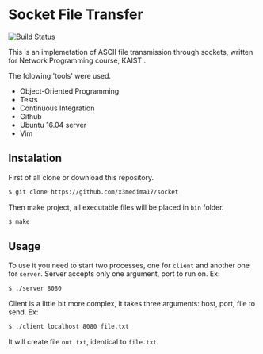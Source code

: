 # Socket File Transfer

[![Build Status](https://travis-ci.org/x3medima17/DoublyLinkedList.svg?branch=dev)](https://travis-ci.org/x3medima17/DoublyLinkedList)


This is an implemetation of ASCII file transmission through sockets, written for Network Programming course, KAIST .

The folowing 'tools' were used.
  - Object-Oriented Programming
  - Tests
  - Continuous Integration
  - Github
  - Ubuntu 16.04 server
  - Vim 


 
Instalation
-----------

First of all clone or download this repository.
~~~ sh
$ git clone https://github.com/x3medima17/socket
~~~

Then make project, all executable files will be placed in `bin` folder.
~~~ sh
$ make
~~~

Usage
-----
To use it you need to start two processes, one for `client` and another one for `server`.
Server accepts only one argument, port to run on. Ex:
~~~ sh
$ ./server 8080
~~~

Client is a little bit more complex, it takes three arguments: host, port, file to send. Ex:
~~~ sh
$ ./client localhost 8080 file.txt
~~~
It will create file `out.txt`, identical to `file.txt`.

